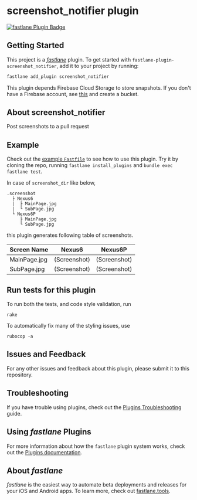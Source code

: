 # screenshot_notifier plugin

[![fastlane Plugin Badge](https://rawcdn.githack.com/fastlane/fastlane/master/fastlane/assets/plugin-badge.svg)](https://rubygems.org/gems/fastlane-plugin-screenshot_notifier)

## Getting Started

This project is a [_fastlane_](https://github.com/fastlane/fastlane) plugin. To get started with `fastlane-plugin-screenshot_notifier`, add it to your project by running:

```bash
fastlane add_plugin screenshot_notifier
```

This plugin depends Firebase Cloud Storage to store snapshots. If you don't have a Firebase account, see [this](https://github.com/cats-oss/fastlane-plugin-firebase_test_lab_android#if-you-are-not-current-user-of-firebase) and create a bucket.

## About screenshot_notifier

Post screenshots to a pull request

## Example

Check out the [example `Fastfile`](fastlane/Fastfile) to see how to use this plugin. Try it by cloning the repo, running `fastlane install_plugins` and `bundle exec fastlane test`.

In case of `screenshot_dir` like below,

```
.screenshot
  ├ Nexus6
  |  ├ MainPage.jpg
  |  └ SubPage.jpg
  └ Nexus6P
     ├ MainPage.jpg
     └ SubPage.jpg
```

this plugin generates following table of screenshots.

| Screen Name | Nexus6 | Nexus6P |
| --- | --- | --- |
| MainPage.jpg | (Screenshot) | (Screenshot) |
| SubPage.jpg | (Screenshot) | (Screenshot) |

## Run tests for this plugin

To run both the tests, and code style validation, run

```
rake
```

To automatically fix many of the styling issues, use
```
rubocop -a
```

## Issues and Feedback

For any other issues and feedback about this plugin, please submit it to this repository.

## Troubleshooting

If you have trouble using plugins, check out the [Plugins Troubleshooting](https://docs.fastlane.tools/plugins/plugins-troubleshooting/) guide.

## Using _fastlane_ Plugins

For more information about how the `fastlane` plugin system works, check out the [Plugins documentation](https://docs.fastlane.tools/plugins/create-plugin/).

## About _fastlane_

_fastlane_ is the easiest way to automate beta deployments and releases for your iOS and Android apps. To learn more, check out [fastlane.tools](https://fastlane.tools).
